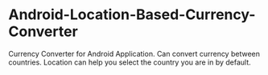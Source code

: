 # Android-Location-Based-Currency-Converter
Currency Converter for Android Application. Can convert currency between countries. Location can help you select the country you are in by default.

